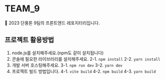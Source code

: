 # TEAM_9
🍁 2023 단풍톤 9팀의 프론트엔드 레포지터리입니다.

## 프로젝트 활용방법
1. node.js를 설치해주세요.(npm도 같이 설치됩니다)
2. 콘솔에 필요한 라이브러리를 설치해주세요.
   2-1. `npm install` 
   2-2. `yarn install` 
3. 개발 서버 호스팅해주세요.
   3-1. `npm run dev` 
   3-2. `yarn dev` 
4. 프로젝트 빌드 방법입니다.
   4-1. `vite build` 
   4-2. `npm build` 
   4-3. `yarn build`
